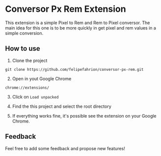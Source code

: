 # Conversor Px Rem Extension

This extension is a simple Pixel to Rem and Rem to Pixel conversor. 
The main idea for this one is to be more quickly in get pixel and rem values in a simple conversion.
## How to use
1. Clone the project
```
git clone https://github.com/felipefahrion/conversor-px-rem.git
```

2. Open in yout Google Chrome
```
chrome://extensions/
```

3. Click on ```Load unpacked```


4. Find the this project and select the root directory

5. If everything works fine, it's possible see the extension on your Google Chrome.

## Feedback

Feel free to add some feedback and propose new features!
